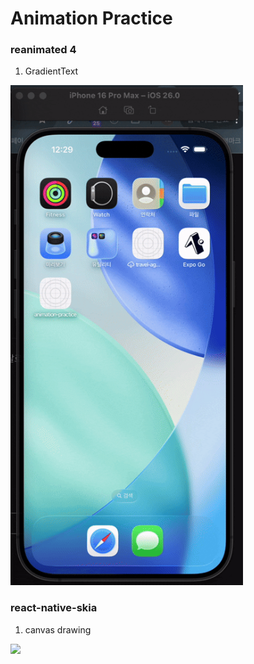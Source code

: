 # Animation Practice

### reanimated 4
1. GradientText

  <img height=800 src="https://github.com/kimja7045/rn-animation-practice/blob/main/src/assets/gradient-text.gif?raw=true">

### react-native-skia
1. canvas drawing

  <img height=800 src="https://github.com/user-attachments/assets/f764f388-e256-4868-b6a2-586e1c53bf85">
